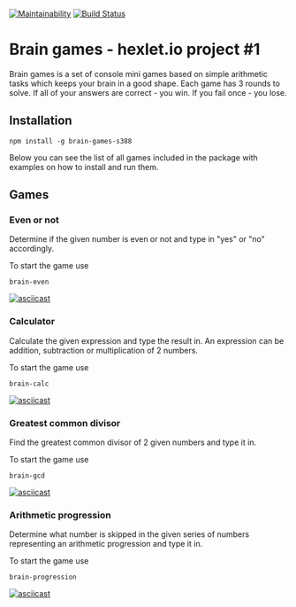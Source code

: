 [![Maintainability](https://api.codeclimate.com/v1/badges/57634c0d925d89a5cfe4/maintainability)](https://codeclimate.com/github/Alex-K1m/project-lvl1-s388/maintainability)
[![Build Status](https://travis-ci.org/Alex-K1m/project-lvl1-s388.svg?branch=master)](https://travis-ci.org/Alex-K1m/project-lvl1-s388)

# Brain games - hexlet.io project #1

Brain games is a set of console mini games based on simple arithmetic tasks which keeps your brain in a good shape. Each game has 3 rounds to solve. If all of your answers are correct - you win. If you fail once - you lose.

## Installation

```
npm install -g brain-games-s388
```
Below you can see the list of all games included in the package with examples on how to install and run them.

## Games

### Even or not

Determine if the given number is even or not and type in "yes" or "no" accordingly.

To start the game use
```
brain-even
```

[![asciicast](https://asciinema.org/a/EOqRzUOzuM1IS1RDreDMyEbcn.svg)](https://asciinema.org/a/EOqRzUOzuM1IS1RDreDMyEbcn)

### Calculator

Calculate the given expression and type the result in. An expression can be addition, subtraction or multiplication of 2 numbers.

To start the game use
```
brain-calc
```

[![asciicast](https://asciinema.org/a/aSniOpvww61TtFAYIQ6P4IC7I.svg)](https://asciinema.org/a/aSniOpvww61TtFAYIQ6P4IC7I)

### Greatest common divisor

Find the greatest common divisor of 2 given numbers and type it in.

To start the game use
```
brain-gcd
```

[![asciicast](https://asciinema.org/a/sytNIIR4QRd4hALTCul35iMAN.svg)](https://asciinema.org/a/sytNIIR4QRd4hALTCul35iMAN)

### Arithmetic progression

Determine what number is skipped in the given series of numbers representing an arithmetic progression and type it in.

To start the game use
```
brain-progression
```

[![asciicast](https://asciinema.org/a/SP5SeXtD0EHl7WfWjQ1VRvYg3.svg)](https://asciinema.org/a/SP5SeXtD0EHl7WfWjQ1VRvYg3)
